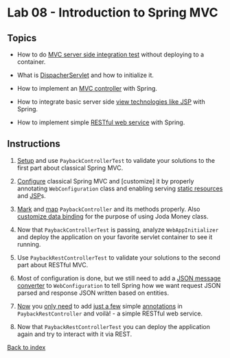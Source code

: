 Lab 08 - Introduction to Spring MVC
==
Topics
--

* How to do [MVC server side integration test][5] without deploying to a container.

* What is [DispacherServlet][1] and how to initialize it.

* How to implement an [MVC controller][2] with Spring.

* How to integrate basic server side [view technologies like JSP][3] with Spring.

* How to implement simple [RESTful web service][4] with Spring.

Instructions
--
 1. [Setup][15] and use `PaybackControllerTest` to validate your solutions to the first part about classical Spring MVC.

 2. [Configure][6] classical Spring MVC and [customize] it by properly annotating `WebConfiguration` class and
    enabling serving [static resources][8] and [JSP][3]s.

 3. [Mark][9] and [map][10] `PaybackController` and its methods properly. Also [customize data binding][11]
    for the purpose of using Joda Money class.

 4. Now that `PaybackControllerTest` is passing, analyze `WebAppInitializer` and deploy the application
    on your favorite servlet container to see it running.

 5. Use `PaybackRestControllerTest` to validate your solutions to the second part about RESTful MVC.

 6. Most of configuration is done, but we still need to add a [JSON message converter][7] to `WebConfiguration`
    to tell Spring how we want request JSON parsed and response JSON written based on entities.

 7. [Now][10] you [only need][12] to add [just a few][13] simple [annotations][14] in `PaybackRestController`
    and voilà! - a simple RESTful web service.

 8. Now that `PaybackRestControllerTest` you can deploy the application again and try to interact with it via REST.

[Back to index](..)

 [1]: http://docs.spring.io/spring/docs/3.2.6.RELEASE/spring-framework-reference/htmlsingle/#mvc-servlet
 [2]: http://docs.spring.io/spring/docs/3.2.6.RELEASE/spring-framework-reference/htmlsingle/#mvc-controller
 [3]: http://docs.spring.io/spring/docs/3.2.6.RELEASE/spring-framework-reference/htmlsingle/#view-jsp-resolver
 [4]: http://docs.spring.io/spring/docs/3.2.6.RELEASE/spring-framework-reference/htmlsingle/#new-feature-rest-support
 [5]: http://docs.spring.io/spring/docs/3.2.6.RELEASE/spring-framework-reference/htmlsingle/#spring-mvc-test-server
 [6]: http://docs.spring.io/spring/docs/3.2.6.RELEASE/spring-framework-reference/htmlsingle/#mvc-config-enable
 [7]: http://docs.spring.io/spring/docs/3.2.6.RELEASE/spring-framework-reference/htmlsingle/#mvc-config-customize
 [8]: http://docs.spring.io/spring/docs/3.2.6.RELEASE/spring-framework-reference/htmlsingle/#mvc-config-static-resources
 [9]: http://docs.spring.io/spring/docs/3.2.6.RELEASE/spring-framework-reference/htmlsingle/#mvc-ann-controller
 [10]: http://docs.spring.io/spring/docs/3.2.6.RELEASE/spring-framework-reference/htmlsingle/#mvc-ann-requestmapping
 [11]: http://docs.spring.io/spring/docs/3.2.6.RELEASE/spring-framework-reference/htmlsingle/#mvc-ann-initbinder
 [12]: http://docs.spring.io/spring/docs/3.2.6.RELEASE/javadoc-api/org/springframework/web/bind/annotation/ResponseStatus.html
 [13]: http://docs.spring.io/spring/docs/3.2.6.RELEASE/spring-framework-reference/htmlsingle/#mvc-ann-responsebody
 [14]: http://docs.spring.io/spring/docs/3.2.6.RELEASE/spring-framework-reference/htmlsingle/#mvc-ann-requestbody
 [15]: http://docs.spring.io/spring/docs/3.2.6.RELEASE/spring-framework-reference/htmlsingle/#spring-mvc-test-server-setup-options

